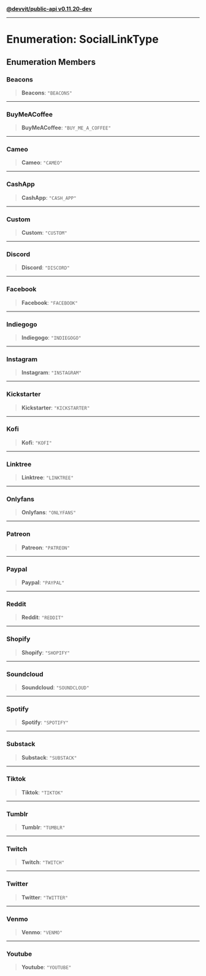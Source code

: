 [**@devvit/public-api v0.11.20-dev**](../../README.md)

---

# Enumeration: SocialLinkType

## Enumeration Members

<a id="beacons"></a>

### Beacons

> **Beacons**: `"BEACONS"`

---

<a id="buymeacoffee"></a>

### BuyMeACoffee

> **BuyMeACoffee**: `"BUY_ME_A_COFFEE"`

---

<a id="cameo"></a>

### Cameo

> **Cameo**: `"CAMEO"`

---

<a id="cashapp"></a>

### CashApp

> **CashApp**: `"CASH_APP"`

---

<a id="custom"></a>

### Custom

> **Custom**: `"CUSTOM"`

---

<a id="discord"></a>

### Discord

> **Discord**: `"DISCORD"`

---

<a id="facebook"></a>

### Facebook

> **Facebook**: `"FACEBOOK"`

---

<a id="indiegogo"></a>

### Indiegogo

> **Indiegogo**: `"INDIEGOGO"`

---

<a id="instagram"></a>

### Instagram

> **Instagram**: `"INSTAGRAM"`

---

<a id="kickstarter"></a>

### Kickstarter

> **Kickstarter**: `"KICKSTARTER"`

---

<a id="kofi"></a>

### Kofi

> **Kofi**: `"KOFI"`

---

<a id="linktree"></a>

### Linktree

> **Linktree**: `"LINKTREE"`

---

<a id="onlyfans"></a>

### Onlyfans

> **Onlyfans**: `"ONLYFANS"`

---

<a id="patreon"></a>

### Patreon

> **Patreon**: `"PATREON"`

---

<a id="paypal"></a>

### Paypal

> **Paypal**: `"PAYPAL"`

---

<a id="reddit"></a>

### Reddit

> **Reddit**: `"REDDIT"`

---

<a id="shopify"></a>

### Shopify

> **Shopify**: `"SHOPIFY"`

---

<a id="soundcloud"></a>

### Soundcloud

> **Soundcloud**: `"SOUNDCLOUD"`

---

<a id="spotify"></a>

### Spotify

> **Spotify**: `"SPOTIFY"`

---

<a id="substack"></a>

### Substack

> **Substack**: `"SUBSTACK"`

---

<a id="tiktok"></a>

### Tiktok

> **Tiktok**: `"TIKTOK"`

---

<a id="tumblr"></a>

### Tumblr

> **Tumblr**: `"TUMBLR"`

---

<a id="twitch"></a>

### Twitch

> **Twitch**: `"TWITCH"`

---

<a id="twitter"></a>

### Twitter

> **Twitter**: `"TWITTER"`

---

<a id="venmo"></a>

### Venmo

> **Venmo**: `"VENMO"`

---

<a id="youtube"></a>

### Youtube

> **Youtube**: `"YOUTUBE"`
